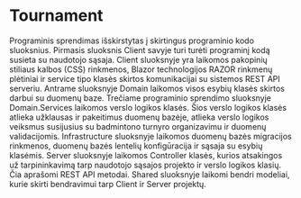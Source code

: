 # Tournament

Programinis sprendimas išskirstytas į skirtingus programinio kodo sluoksnius. Pirmasis sluoksnis Client savyje turi turėti programinį kodą susieta su naudotojo sąsaja. Client sluoksnyje yra laikomos pakopinių stiliaus kalbos (CSS) rinkmenos, Blazor technologijos RAZOR rinkmenų plėtiniai ir service tipo klasės skirtos komunikacijai su sistemos REST API serveriu.
Antrame sluoksnyje Domain laikomos visos esybių klasės skirtos darbui su duomenų baze.
Trečiame programinio sprendimo sluoksnyje Domain.Services laikomos verslo logikos klasės. Šios verslo logikos klasės atlieka užklausas ir pakeitimus duomenų bazėje, atlieka verslo logikos veiksmus susijusius su badmintono turnyro organizavimu ir duomenų validacijomis.
Infrastructure sluoksnyje laikomos duomenų bazės migracijos rinkmenos, duomenų bazės lentelių konfigūracija ir sąsaja su esybių klasėmis.
Server sluoksnyje laikomos Controller klasės, kurios atsakingos už tarpininkavimą tarp naudotojo sąsajos projekto ir verslo logikos klasių. Čia aprašomi REST API metodai. 
Shared sluoksnyje laikomi bendri modeliai, kurie skirti bendravimui tarp Client ir Server projektų. 

